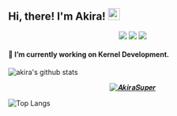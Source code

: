 <h2>Hi, there! I'm Akira! <img src="https://github.githubassets.com/images/mona-whisper.gif" height="24" /></h2>

<p align="center">
<a href="https://mobile.twitter.com/akirasup3r"> <img src="https://img.shields.io/badge/-Twitter-00acee?style=flat&logo=Twitter&logoColor=white" /></a>
<a href="mailto:vishal.rockstar7011@gmail.com"> <img src="https://img.shields.io/badge/-Gmail-c14438?style=flat&logo=Gmail&logoColor=white"  /></a>
<a href="https://www.instagram.com/akirasup3r"> <img src="https://img.shields.io/badge/-Instagram-c13584?style=flat&labelColor=c13584&logo=instagram&logoColor=white" /></p></a>

#### 🔨 I’m currently working on Kernel Development.

![akira's github stats](https://github-readme-stats.vercel.app/api?username=akirasup3r&bg_color=000&show_icons=true&count_private=true&hide_border=true&text_color=2aa889&title_color=ff0000&include_all_commits=true)
<p align="center"><a href="https://t.me/AkiraSuper"><img alt="𝜜𝒌𝒊𝒓𝒂𝑺𝒖𝒑𝒆𝒓" src="https://img.shields.io/badge/dynamic/json?logo=telegram&label=%40AkiraSuper&labelColor=282c34&suffix=+members&color=eb0029&query=%24.data.totalSubs&url=https%3A%2F%2Fapi.spencerwoo.com%2Fsubstats%2F%3Fsource%3Dtelegram%26queryKey%3DAkiraSuper&longCache=true"/></a>

![Top Langs](https://github-readme-stats.vercel.app/api/top-langs/?username=akirasup3r&bg_color=000&layout=compact&show_icons=true&hide_border=true&text_color=2aa889&title_color=ff0000)
